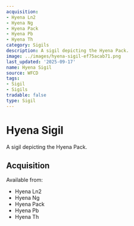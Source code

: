 ```yaml
---
acquisition:
- Hyena Ln2
- Hyena Ng
- Hyena Pack
- Hyena Pb
- Hyena Th
category: Sigils
description: A sigil depicting the Hyena Pack.
image: ../images/hyena-sigil-ef75acab71.png
last_updated: '2025-09-17'
name: Hyena Sigil
source: WFCD
tags:
- Sigil
- Sigils
tradable: false
type: Sigil
---
```


# Hyena Sigil

A sigil depicting the Hyena Pack.

## Acquisition

Available from:
- Hyena Ln2
- Hyena Ng
- Hyena Pack
- Hyena Pb
- Hyena Th

